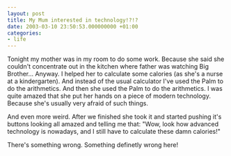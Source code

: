 ```yaml
---
layout: post
title: My Mum interested in technology!?!?
date: 2003-03-10 23:50:53.000000000 +01:00
categories:
- life
---
```

Tonight my mother was in my room to do some work. Because she said she couldn't concentrate out in the kitchen where father was watching Big Brother... Anyway. I helped her to calculate some calories (as she's a nurse at a kindergarten). And instead of the usual calculator I've used the Palm to do the arithmetics. And then she used the Palm to do the arithmetics. I was quite amazed that she put her hands on a piece of modern technology. Because she's usually very afraid of such things.

And even more weird. After we finished she took it and started pushing it's buttons looking all amazed and telling me that: "Wow, look how advanced technology is nowadays, and I still have to calculate these damn calories!"

There's something wrong. Something definetly wrong here!
